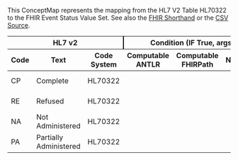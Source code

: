 
This ConceptMap represents the mapping from the HL7 V2 Table HL70322 to the FHIR Event Status Value Set. See also the <a href='https://github.com/HL7/v2-to-fhir/blob/master/input/fsh/Table HL70322 to Event Status.fsh'>FHIR Shorthand</a> or the <a href='https://github.com/HL7/v2-to-fhir/blob/master/mappings/codesystems/HL7 Concept Map_ CompletionStatus - Sheet1.csv'>CSV Source</a>.
<table class='grid'><thead>
<tr><th colspan='3' style='border-right: 2px solid black;'>HL7 v2</th><th colspan='3' style='border-right: 2px solid black;'>Condition (IF True, args)</th><th colspan='4'>HL7 FHIR</th><th rowspan='2'>Comments</th></tr>
<tr><th>Code</th><th>Text</th><th>Code System</th><th>Computable ANTLR</th><th>Computable FHIRPath</th><th>Narrative</th><th>Code</th><th>Proposed Extension</th><th>Display</th><th>Code System</th></tr></thead>
<tbody>
<tr><td>CP</td><td>Complete</td><td style='border-right: 2px'>HL70322</td><td style='border-right: 2px'></td><td style='border-right: 2px'></td><td style='border-right: 2px'></td><td>completed</td><td style='border-right: 2px'></td><td>Completed</td><td><a href='https://hl7.org/fhir/R4/codesystem-event-status.html'>http://hl7.org/fhir/event-status</a></td><td style='border-right: 2px'></td></tr>
<tr><td>RE</td><td>Refused</td><td style='border-right: 2px'>HL70322</td><td style='border-right: 2px'></td><td style='border-right: 2px'></td><td style='border-right: 2px'></td><td>not-done</td><td style='border-right: 2px'></td><td>Not Done</td><td><a href='https://hl7.org/fhir/R4/codesystem-event-status.html'>http://hl7.org/fhir/event-status</a></td><td style='border-right: 2px'></td></tr>
<tr><td>NA</td><td>Not Administered</td><td style='border-right: 2px'>HL70322</td><td style='border-right: 2px'></td><td style='border-right: 2px'></td><td style='border-right: 2px'></td><td>not-done</td><td style='border-right: 2px'></td><td>Not Done</td><td><a href='https://hl7.org/fhir/R4/codesystem-event-status.html'>http://hl7.org/fhir/event-status</a></td><td style='border-right: 2px'></td></tr>
<tr><td>PA</td><td>Partially Administered</td><td style='border-right: 2px'>HL70322</td><td style='border-right: 2px'></td><td style='border-right: 2px'></td><td style='border-right: 2px'></td><td>completed</td><td style='border-right: 2px'></td><td>Completed</td><td><a href='https://hl7.org/fhir/R4/codesystem-event-status.html'>http://hl7.org/fhir/event-status</a></td><td style='border-right: 2px'></td></tr>
</tbody></table>
